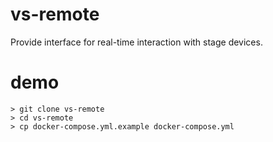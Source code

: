 # vs-remote

Provide interface for real-time interaction with stage devices. 

# demo
    > git clone vs-remote
    > cd vs-remote
    > cp docker-compose.yml.example docker-compose.yml